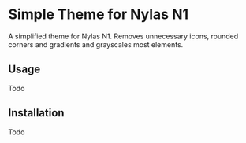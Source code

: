 # Simple Theme for Nylas N1

A simplified theme for Nylas N1. Removes unnecessary icons, rounded corners and gradients and grayscales most elements.

## Usage

Todo

## Installation

Todo